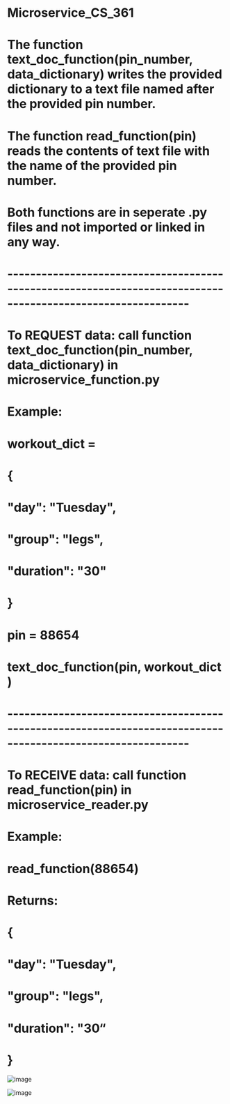 # Microservice_CS_361

# The function text_doc_function(pin_number, data_dictionary) writes the provided dictionary to a text file named after the provided pin number.

# The function read_function(pin) reads the contents of text file with the name of the provided pin number.

# Both functions are in seperate .py files and not imported or linked in any way.

# ------------------------------------------------------------------------------------------------------------

# To REQUEST data: call function text_doc_function(pin_number, data_dictionary) in microservice_function.py

# Example:

# workout_dict =
# {
#    "day": "Tuesday",
#    "group": "legs",
#    "duration": "30"
# }
# pin = 88654

# text_doc_function(pin, workout_dict )

# ------------------------------------------------------------------------------------------------------------

# To RECEIVE data: call function read_function(pin) in microservice_reader.py

# Example:

# read_function(88654)

# Returns:
# {
#    "day": "Tuesday",
#    "group": "legs",
#    "duration": "30“
# }

![image](https://user-images.githubusercontent.com/81545762/198844196-9fa9ab00-ef78-4286-ad69-fa02fdec9044.png)

![image](https://user-images.githubusercontent.com/81545762/198844201-0a149cb7-77fb-4868-a7d9-a65be57f931d.png)

